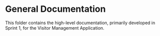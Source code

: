 General Documentation
================================
This folder contains the high-level documentation, primarily developed in Sprint 1, for the Visitor Management Application.
